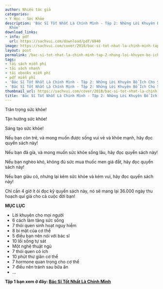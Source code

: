```yaml
---
author: Nhiều tác giả
categories:
- Y Học - Sức Khỏe
description: 'Bác Sĩ Tốt Nhất Là Chính Mình - Tập 2: Những Lời Khuyên Bổ Ích Cho Sức
  Khỏe'
download_links:
- info: pdf
  url: https://sachvui.com/download/pdf/6940
image: https://sachvui.com/cover/2018/bac-si-tot-nhat-la-chinh-minh-tap-2-nhung-loi-khuyen-bo-ich-cho-suc-khoe.jpg
layout: post
permalink: /bac-si-tot-nhat-la-chinh-minh-tap-2-nhung-loi-khuyen-bo-ich-cho-suc-khoe.html
tags:
- tải sách miễn phí
- tải sách nhanh
- tải ebooks miễn phí
- pdf miễn phí
- 'Bác Sĩ Tốt Nhất Là Chính Mình - Tập 2: Những Lời Khuyên Bổ Ích Cho Sức Khỏe ebook'
- 'Bác Sĩ Tốt Nhất Là Chính Mình - Tập 2: Những Lời Khuyên Bổ Ích Cho Sức Khỏe pdf'
thumbnail_url: https://sachvui.com/cover/2018/bac-si-tot-nhat-la-chinh-minh-tap-2-nhung-loi-khuyen-bo-ich-cho-suc-khoe.jpg
title: 'Bác Sĩ Tốt Nhất Là Chính Mình - Tập 2: Những Lời Khuyên Bổ Ích Cho Sức Khỏe'
---
```


 <div class="item-desc text-justify"> <p>Trân trọng sức khỏe!</p><p>Tận hưởng sức khỏe!</p><p>Sáng tạo sức khỏe!</p><p>Nếu bạn còn trẻ, và mong muốn được sống vui vẻ và khỏe mạnh, hãy đọc quyển sách này!</p><p>Nếu bạn đã già, và mong muốn sức khỏe sống lâu, hãy đọc quyển sách này!</p><p>Nếu bạn nghèo khó, không đủ sức mua thuốc men giá đắt, hãy đọc quyển sách này!</p><p>Nếu bạn giàu có, nhưng lại kém sức khỏe và kém vui, hãy đọc quyển sách này!</p><p>Chỉ cần 4 giờ ít ỏi đọc kỹ quyển sách này, nó sẽ mang lại 36.000 ngày thu hoạch quí giá cho cả cuộc đời bạn!</p><p><strong>MỤC LỤC</strong></p><ul><li>Lời khuyên cho mọi người</li><li>6 cách làm tăng sức sống</li><li>7 thói quen sinh hoạt nguy hiểm</li><li>8 bí mật của cơ thể</li><li>5 điều bạn nên nói với bác sĩ</li><li>10 lối sống tự sát</li><li>Một nghệ thuật ngủ</li><li>7 thói quen có ích</li><li>10 phút thư giãn cơ thể</li><li>7 hormone quan trọng cho cơ thể</li><li>7 điều nên tránh sau bữa ăn</li><li>...</li></ul><p><strong>Tập 1 bạn xem ở đây: <a href="https://sachvui.com/ebook/bac-si-tot-nhat-la-chinh-minh-hong-chieu-quang.2178.html">Bác Sĩ Tốt Nhất Là Chính Mình</a></strong></p> </div>